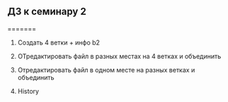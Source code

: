 
## ДЗ к семинару 2
=======


1. Создать 4 ветки + инфо b2

2. ОТредактировать файл в разных местах на 4 ветках и объединить

3. Отредактировать файл в одном месте на разных ветках и объединить

4. History

